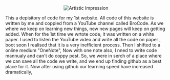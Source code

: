 <div style="text-align: center;">
  <img src="https://th.bing.com/th/id/OIG.Gv9A6Vi4.Jd6MA8X0Niu?pid=ImgGn" alt="Artistic Impression" styl="Width: 300px; Hight:Auto;">
</div>

This a depisitory of code for my 1st website. All code of this website is written by me and coppied from a YouTube channel called BroCode. As we where we keep on learning new things, new new pages will keep on getting added. 
When for the 1st time we wrtote code, it was written on a white paper. I used to listen the YouTube video and write all the code on paper 
, boot soon I realised that it is a very inefficient process. Then I shifted to a online medium "OneNote",
Now with one note also, I nned to write code mannualy and can't do coppy pest. So, we were in serch of a place where we can save 
all the code we write, and we end up finding github as a best place for it.
Now after using github our learning speed have increased dramatically,

